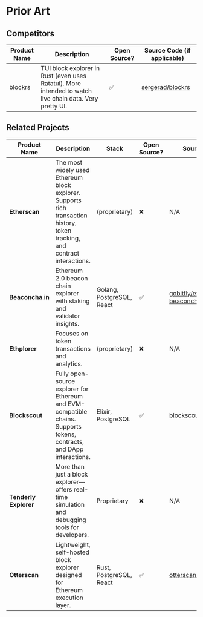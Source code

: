 # Prior Art #

## Competitors ##

| Product Name | Description | Open Source? | Source Code (if applicable) |
| --- | --- | --- | --- |
| blockrs | TUI block explorer in Rust (even uses Ratatui). More intended to watch live chain data. Very pretty UI. |✅| [sergerad/blockrs](https://github.com/sergerad/blockrs) |


## Related Projects ##

| Product Name | Description | Stack | Open Source? | Source Code |
| --- | --- | --- | --- | --- |
| **Etherscan**     | The most widely used Ethereum block explorer. Supports rich transaction history, token tracking, and contract interactions. | (proprietary) | ❌ | N/A |
| **Beaconcha.in**  | Ethereum 2.0 beacon chain explorer with staking and validator insights. | Golang, PostgreSQL, React | ✅ | [gobitfly/eth2-beaconchain-explorer](https://github.com/gobitfly/eth2-beaconchain-explorer) |
| **Ethplorer**     | Focuses on token transactions and analytics. | (proprietary) | ❌ | N/A |
| **Blockscout**    | Fully open-source explorer for Ethereum and EVM-compatible chains. Supports tokens, contracts, and DApp interactions. | Elixir, PostgreSQL | ✅ | [blockscout/blockscout](https://github.com/blockscout/blockscout) |
| **Tenderly Explorer** | More than just a block explorer—offers real-time simulation and debugging tools for developers. | Proprietary | ❌ | N/A |
| **Otterscan**     | Lightweight, self-hosted block explorer designed for Ethereum execution layer. | Rust, PostgreSQL, React | ✅ | [otterscan/otterscan](https://github.com/otterscan/otterscan) |

